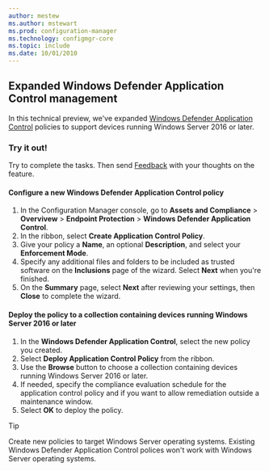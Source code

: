 ```yaml
---
author: mestew
ms.author: mstewart
ms.prod: configuration-manager
ms.technology: configmgr-core
ms.topic: include
ms.date: 10/01/2010
---
```


## <a name="bkmk_wdac"></a> Expanded Windows Defender Application Control management
<!--7752243-->

In this technical preview, we've expanded [Windows Defender Application Control](../../../../../protect/deploy-use/use-device-guard-with-configuration-manager.md) policies to support devices running Windows Server 2016 or later.

### Try it out!

Try to complete the tasks. Then send [Feedback](../../technical-preview-2003.md#bkmk_feedback) with your thoughts on the feature.

#### Configure a new Windows Defender Application Control policy

1. In the Configuration Manager console, go to **Assets and Compliance** > **Overvivew** > **Endpoint Protection** > **Windows Defender Application Control**.
1. In the ribbon, select **Create Application Control Policy**.
1. Give your policy a **Name**, an optional **Description**, and select your **Enforcement Mode**.
1. Specify any additional files and folders to be included as trusted software on the **Inclusions** page of the wizard. Select **Next** when you're finished.
1. On the **Summary** page, select **Next** after reviewing your settings, then **Close** to complete the wizard.

#### Deploy the policy to a collection containing devices running Windows Server 2016 or later

1. In the **Windows Defender Application Control**, select the new policy you created.
1. Select **Deploy Application Control Policy** from the ribbon.
1. Use the **Browse** button to choose a collection containing devices running Windows Server 2016 or later.
1. If needed, specify the compliance evaluation schedule for the application control policy and if you want to allow remediation outside a maintenance window.
1. Select **OK** to deploy the policy.

> [!Tip]
> Create new policies to target Windows Server operating systems. Existing Windows Defender Application Control polices won't work with Windows Server operating systems.


